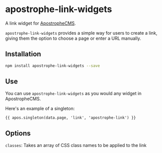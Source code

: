 # apostrophe-link-widgets

A link widget for [ApostropheCMS](http://apostrophecms.org/).

`apostrophe-link-widgets` provides a simple way for users to create a link, giving them the option to choose a page or enter a URL manually.

## Installation

```bash
npm install apostrophe-link-widgets --save
```

## Use

You can use `apostrophe-link-widgets` as you would any widget in ApostropheCMS.

Here's an example of a singleton:

```nunjucks
{{ apos.singleton(data.page, 'link', 'apostrophe-link') }}
```

## Options

`classes`: Takes an array of CSS class names to be applied to the link
